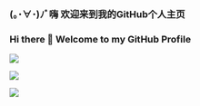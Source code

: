 ### (｡･∀･)ﾉﾞ嗨 欢迎来到我的GitHub个人主页
### Hi there 👋 Welcome to my GitHub Profile

[![](https://count.getloli.com/get/@HuYo-OS.readme)](https://github.com/HuYo-OS)

![](https://github-readme-stats.vercel.app/api?username=HuYo-OS)

![](https://github-readme-stats.vercel.app/api/top-langs/?username=HuYo-OS)
